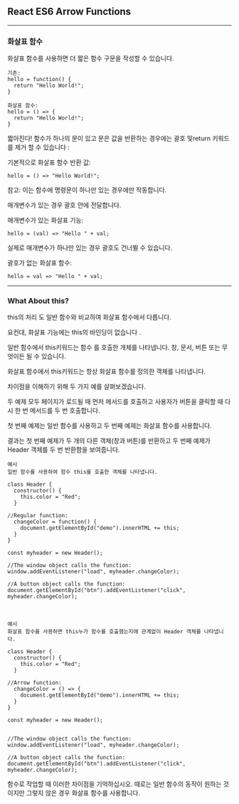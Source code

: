 ## React ES6 Arrow Functions

---

### 화살표 함수

화살표 함수를 사용하면 더 짧은 함수 구문을 작성할 수 있습니다.

    기존:
    hello = function() {
      return "Hello World!";
    }

    화살표 함수:
    hello = () => {
      return "Hello World!";
    }

짧아진다! 함수가 하나의 문이 있고 문은 값을 반환하는 경우에는 괄호 및return 키워드를 제거 할 수 있습니다 :

기본적으로 화살표 함수 반환 값:

    hello = () => "Hello World!";

참고: 이는 함수에 명령문이 하나만 있는 경우에만 작동합니다.

매개변수가 있는 경우 괄호 안에 전달합니다.

매개변수가 있는 화살표 기능:

    hello = (val) => "Hello " + val;

실제로 매개변수가 하나만 있는 경우 괄호도 건너뛸 수 있습니다.

괄호가 없는 화살표 함수:

    hello = val => "Hello " + val;

---

### What About this?

this의 처리 도 일반 함수와 비교하여 화살표 함수에서 다릅니다.

요컨대, 화살표 기능에는 this의 바인딩이 없습니다 .

일반 함수에서 this키워드는 함수 를 호출한 개체를 나타냅니다. 창, 문서, 버튼 또는 무엇이든 될 수 있습니다.

화살표 함수에서 this키워드는 항상 화살표 함수를 정의한 객체를 나타냅니다.

차이점을 이해하기 위해 두 가지 예를 살펴보겠습니다.

두 예제 모두 페이지가 로드될 때 먼저 메서드를 호출하고 사용자가 버튼을 클릭할 때 다시 한 번 메서드를 두 번 호출합니다.

첫 번째 예제는 일반 함수를 사용하고 두 번째 예제는 화살표 함수를 사용합니다.

결과는 첫 번째 예제가 두 개의 다른 객체(창과 버튼)를 반환하고 두 번째 예제가 Header 객체를 두 번 반환함을 보여줍니다.

    예시
    일반 함수를 사용하여 함수 this를 호출한 객체를 나타냅니다.

    class Header {
      constructor() {
        this.color = "Red";
      }

    //Regular function:
      changeColor = function() {
        document.getElementById("demo").innerHTML += this;
      }
    }

    const myheader = new Header();

    //The window object calls the function:
    window.addEventListener("load", myheader.changeColor);

    //A button object calls the function:
    document.getElementById("btn").addEventListener("click", myheader.changeColor);

<br />

    예시
    화살표 함수를 사용하면 this누가 함수를 호출했는지에 관계없이 Header 객체를 나타냅니다.

    class Header {
      constructor() {
        this.color = "Red";
      }

    //Arrow function:
      changeColor = () => {
        document.getElementById("demo").innerHTML += this;
      }
    }

    const myheader = new Header();


    //The window object calls the function:
    window.addEventListener("load", myheader.changeColor);

    //A button object calls the function:
    document.getElementById("btn").addEventListener("click", myheader.changeColor);

함수로 작업할 때 이러한 차이점을 기억하십시오. 때로는 일반 함수의 동작이 원하는 것이지만 그렇지 않은 경우 화살표 함수를 사용합니다.

